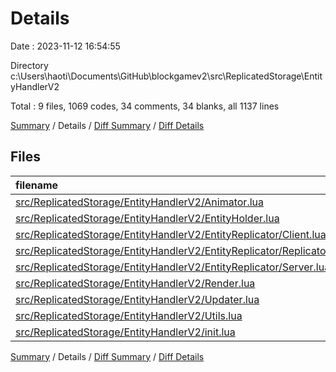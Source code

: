 # Details

Date : 2023-11-12 16:54:55

Directory c:\\Users\\haoti\\Documents\\GitHub\\blockgamev2\\src\\ReplicatedStorage\\EntityHandlerV2

Total : 9 files,  1069 codes, 34 comments, 34 blanks, all 1137 lines

[Summary](results.md) / Details / [Diff Summary](diff.md) / [Diff Details](diff-details.md)

## Files
| filename | language | code | comment | blank | total |
| :--- | :--- | ---: | ---: | ---: | ---: |
| [src/ReplicatedStorage/EntityHandlerV2/Animator.lua](/src/ReplicatedStorage/EntityHandlerV2/Animator.lua) | Lua | 58 | 6 | 5 | 69 |
| [src/ReplicatedStorage/EntityHandlerV2/EntityHolder.lua](/src/ReplicatedStorage/EntityHandlerV2/EntityHolder.lua) | Lua | 19 | 0 | 0 | 19 |
| [src/ReplicatedStorage/EntityHandlerV2/EntityReplicator/Client.lua](/src/ReplicatedStorage/EntityHandlerV2/EntityReplicator/Client.lua) | Lua | 112 | 1 | 0 | 113 |
| [src/ReplicatedStorage/EntityHandlerV2/EntityReplicator/ReplicatorUtils.lua](/src/ReplicatedStorage/EntityHandlerV2/EntityReplicator/ReplicatorUtils.lua) | Lua | 135 | 1 | 4 | 140 |
| [src/ReplicatedStorage/EntityHandlerV2/EntityReplicator/Server.lua](/src/ReplicatedStorage/EntityHandlerV2/EntityReplicator/Server.lua) | Lua | 1 | 0 | 0 | 1 |
| [src/ReplicatedStorage/EntityHandlerV2/Render.lua](/src/ReplicatedStorage/EntityHandlerV2/Render.lua) | Lua | 110 | 0 | 4 | 114 |
| [src/ReplicatedStorage/EntityHandlerV2/Updater.lua](/src/ReplicatedStorage/EntityHandlerV2/Updater.lua) | Lua | 14 | 0 | 0 | 14 |
| [src/ReplicatedStorage/EntityHandlerV2/Utils.lua](/src/ReplicatedStorage/EntityHandlerV2/Utils.lua) | Lua | 351 | 6 | 14 | 371 |
| [src/ReplicatedStorage/EntityHandlerV2/init.lua](/src/ReplicatedStorage/EntityHandlerV2/init.lua) | Lua | 269 | 20 | 7 | 296 |

[Summary](results.md) / Details / [Diff Summary](diff.md) / [Diff Details](diff-details.md)